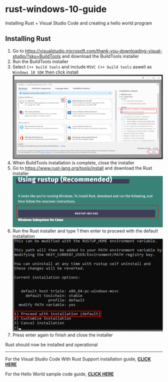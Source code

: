 # rust-windows-10-guide
Installing Rust + Visual Studio Code and creating a hello world program

## Installing Rust
1. Go to https://visualstudio.microsoft.com/thank-you-downloading-visual-studio/?sku=BuildTools and download the BuildTools installer
2. Run the BuildTools installer
3. Select `C++ build tools` and include `MSVC C++ build tools` aswell as `Windows 10 SDK` then click install ![](res/buildtools-install.png)
4. When BuildTools installation is complete, close the installer 
5. Go to https://www.rust-lang.org/tools/install and download the Rust installer ![](res/rust-download.png)
6. Run the Rust installer and type 1 then enter to proceed with the default installation ![](res/rust-install.png)
7. Press enter again to finish and close the installer

Rust should now be installed and operational

---
For the Visual Studio Code With Rust Support installation guide, [**CLICK HERE**](vscode.md)

For the Hello World sample code guide, [**CLICK HERE**](hello-world.md)